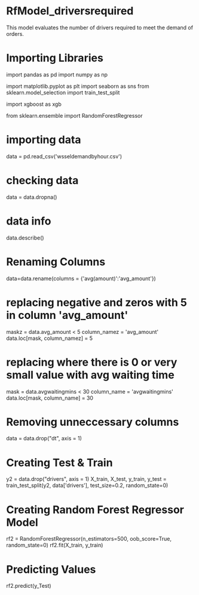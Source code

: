 # RfModel_driversrequired

This model evaluates the number of drivers required to meet the demand of orders.

# Importing Libraries

import pandas as pd
import numpy as np


import matplotlib.pyplot as plt
import seaborn as sns
from sklearn.model_selection import train_test_split

import xgboost as xgb

from sklearn.ensemble import RandomForestRegressor


# importing data

data = pd.read_csv('wsseldemandbyhour.csv')

# checking data

data = data.dropna()

# data info
data.describe()

# Renaming Columns
data=data.rename(columns = {'avg(amount)':'avg_amount'})

# replacing negative and zeros with 5 in column 'avg_amount'
maskz = data.avg_amount < 5
column_namez = 'avg_amount'
data.loc[mask, column_namez] = 5

# replacing where there is 0 or very small value with  avg waiting time 
mask = data.avgwaitingmins < 30
column_name = 'avgwaitingmins'
data.loc[mask, column_name] = 30


# Removing unneccessary columns
data = data.drop("dt",  axis = 1)

# Creating Test & Train
y2 = data.drop("drivers", axis = 1)
X_train, X_test, y_train, y_test = train_test_split(y2, data['drivers'], test_size=0.2,
                                                    random_state=0)
                                                    
# Creating Random Forest Regressor Model 

rf2 = RandomForestRegressor(n_estimators=500, oob_score=True, random_state=0)
rf2.fit(X_train, y_train)

# Predicting Values
rf2.predict(y_Test)
